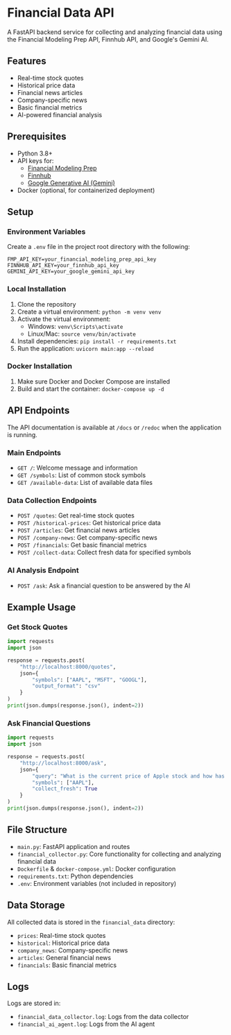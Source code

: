 # Financial Data API

A FastAPI backend service for collecting and analyzing financial data using the Financial Modeling Prep API, Finnhub API, and Google's Gemini AI.

## Features

- Real-time stock quotes
- Historical price data
- Financial news articles
- Company-specific news
- Basic financial metrics
- AI-powered financial analysis

## Prerequisites

- Python 3.8+
- API keys for:
  - [Financial Modeling Prep](https://financialmodelingprep.com/developer/docs/)
  - [Finnhub](https://finnhub.io/docs/api)
  - [Google Generative AI (Gemini)](https://ai.google.dev/)
- Docker (optional, for containerized deployment)

## Setup

### Environment Variables

Create a `.env` file in the project root directory with the following:

```
FMP_API_KEY=your_financial_modeling_prep_api_key
FINNHUB_API_KEY=your_finnhub_api_key
GEMINI_API_KEY=your_google_gemini_api_key
```

### Local Installation

1. Clone the repository
2. Create a virtual environment: `python -m venv venv`
3. Activate the virtual environment:
   - Windows: `venv\Scripts\activate`
   - Linux/Mac: `source venv/bin/activate`
4. Install dependencies: `pip install -r requirements.txt`
5. Run the application: `uvicorn main:app --reload`

### Docker Installation

1. Make sure Docker and Docker Compose are installed
2. Build and start the container: `docker-compose up -d`

## API Endpoints

The API documentation is available at `/docs` or `/redoc` when the application is running.

### Main Endpoints

- `GET /`: Welcome message and information
- `GET /symbols`: List of common stock symbols
- `GET /available-data`: List of available data files

### Data Collection Endpoints

- `POST /quotes`: Get real-time stock quotes
- `POST /historical-prices`: Get historical price data
- `POST /articles`: Get financial news articles
- `POST /company-news`: Get company-specific news
- `POST /financials`: Get basic financial metrics
- `POST /collect-data`: Collect fresh data for specified symbols

### AI Analysis Endpoint

- `POST /ask`: Ask a financial question to be answered by the AI

## Example Usage

### Get Stock Quotes

```python
import requests
import json

response = requests.post(
    "http://localhost:8000/quotes",
    json={
        "symbols": ["AAPL", "MSFT", "GOOGL"],
        "output_format": "csv"
    }
)
print(json.dumps(response.json(), indent=2))
```

### Ask Financial Questions

```python
import requests
import json

response = requests.post(
    "http://localhost:8000/ask",
    json={
        "query": "What is the current price of Apple stock and how has it been trending?",
        "symbols": ["AAPL"],
        "collect_fresh": True
    }
)
print(json.dumps(response.json(), indent=2))
```

## File Structure

- `main.py`: FastAPI application and routes
- `financial_collector.py`: Core functionality for collecting and analyzing financial data
- `Dockerfile` & `docker-compose.yml`: Docker configuration
- `requirements.txt`: Python dependencies
- `.env`: Environment variables (not included in repository)

## Data Storage

All collected data is stored in the `financial_data` directory:

- `prices`: Real-time stock quotes
- `historical`: Historical price data
- `company_news`: Company-specific news
- `articles`: General financial news
- `financials`: Basic financial metrics

## Logs

Logs are stored in:

- `financial_data_collector.log`: Logs from the data collector
- `financial_ai_agent.log`: Logs from the AI agent
